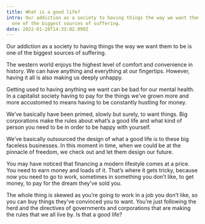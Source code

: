 ```yaml
---
title: What is a good life?
intro: Our addiction as a society to having things the way we want them to be is
  one of the biggest sources of suffering.
date: 2022-01-28T14:33:02.090Z
---
```

Our addiction as a society to having things the way we want them to be is one of the biggest sources of suffering.

The western world enjoys the highest level of comfort and convenience in history. We can have anything and everything at our fingertips. However, having it all is also making us deeply unhappy.

Getting used to having anything we want can be bad for our mental health. In a capitalist society having to pay for the things we’ve grown more and more accustomed to means having to be constantly hustling for money.

We’ve basically have been primed, slowly but surely, to want things. Big corporations make the rules about what’s a good life and what kind of person you need to be in order to be happy with yourself. 

We’ve basically outsourced the design of what a good life is to these big faceless businesses. In this moment in time, when we could be at the pinnacle of freedom, we check out and let them design our future.

You may have noticed that financing a modern lifestyle comes at a price. You need to earn money and loads of it. That’s where it gets tricky, because now you need to go to work, sometimes in something you don’t like, to get money, to pay for the dream they’ve sold you.

The whole thing is skewed as you’re going to work in a job you don’t like, so you can buy things they've convinced you to want. You’re just following the herd and the directives of governments and corporations that are making the rules that we all live by. Is that a good life?
